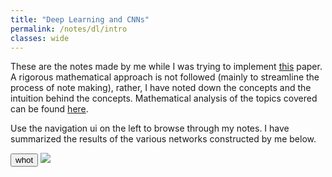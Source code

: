 ```yaml
---
title: "Deep Learning and CNNs"
permalink: /notes/dl/intro
classes: wide
---
```

<script type="text/javascript" src="http://code.jquery.com/jquery-1.7.1.min.js"></script>
<script>
	function showPic(){
		var pic = "/assets/images/Soc2021/VGGNet_Est.png"
		document.getElementById('whut').src = pic.replace('90x90', '225x225');
		document.getElementById('whut').style.display='block';
	}
</script>
<script>
	function test(){
		$.get("https://neural-nets.herokuapp.com/api/search/", function(data){
			document.getElementById("test").src = "data:image/png;base64, " + data;
			document.getElementById('whut').style.display='block';
			console.log("data:image/png;base64, " + data);
		})
	}

	window.onload = test()
</script>

These are the notes made by me while I was trying to implement [this](https://arxiv.org/pdf/1611.07004.pdf) paper. A rigorous mathematical approach is not followed (mainly to streamline the process of note making), rather, I have noted down the concepts and the intuition behind the concepts. Mathematical analysis of the topics covered can be found [here](/notes/dl/resources).

Use the navigation ui on the left to browse through my notes. I have summarized the results of the various networks constructed by me below. 

<button onClick="test()">whot</button>
<img id="test" src="test">